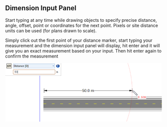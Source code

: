 ## Dimension Input Panel
 
Start typing at any time while drawing objects to specify precise distance, angle, offset, point or coordinates for the next point. Pixels or site distance units can be used (for plans drawn to scale). 

Simply click out the first point of your distance marker, start typing your measurement and the dimension input panel will display, hit enter and it will give you an exact measurement based on your input. Then hit enter again to confirm the measurement

 ![Using_the_dimension_input_panel](./assets/Using_the_dimension_input_panel.png)	